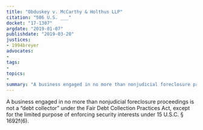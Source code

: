 ```yaml
---
title: "Obduskey v. McCarthy & Holthus LLP"
citation: "586 U.S. ___"
docket: "17-1307"
argdate: "2019-01-07"
publishdate: "2019-03-20"
justices:
- 1994breyer
advocates:
- 
tags:
- 
topics:
- 
summary: "A business engaged in no more than nonjudicial foreclosure proceedings is not a “debt collector” under the Fair Debt Collection Practices Act, except for the limited purpose of enforcing security interests under 15 U.S.C. § 1692f(6)."
---
```

A business engaged in no more than nonjudicial foreclosure proceedings is not a “debt collector” under the Fair Debt Collection Practices Act, except for the limited purpose of enforcing security interests under 15 U.S.C. § 1692f(6).